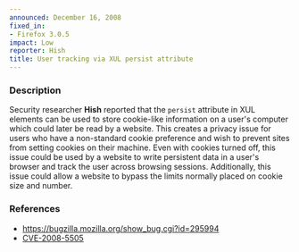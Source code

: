 ```yaml
---
announced: December 16, 2008
fixed_in:
- Firefox 3.0.5
impact: Low
reporter: Hish
title: User tracking via XUL persist attribute
---
```


<h3>Description</h3>

<p>Security researcher <strong>Hish</strong> reported that
the <code>persist</code> attribute in XUL elements can be used to
store cookie-like information on a user's computer which could later
be read by a website.  This creates a privacy issue for users who have
a non-standard cookie preference and wish to prevent sites from
setting cookies on their machine.  Even with cookies turned off, this
issue could be used by a website to write persistent data in a user's
browser and track the user across browsing sessions.  Additionally,
this issue could allow a website to bypass the limits normally placed
on cookie size and number.</p>

<h3>References</h3>

<ul>
  <li><a href="https://bugzilla.mozilla.org/show_bug.cgi?id=295994">https://bugzilla.mozilla.org/show_bug.cgi?id=295994</a></li>
  <li><a class="ex-ref" href="http://cve.mitre.org/cgi-bin/cvename.cgi?name=CVE-2008-5505">CVE-2008-5505</a></li>
</ul>



